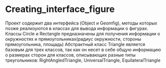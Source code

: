 # Creating_interface_figure
Проект содержит два интерфейса (Object и Geomfig), методы которых позже реализуются в классах для вывода информации о фигурах.
Классы Circle и Rectangle предназначены для получения информации о окружностях и прямоугольниках(радиус окружности, стороны прямоугольника, площадь)
Абстрактный класс Triangle является базовым для трех классов, так как он несет в себе общую информацию о размерах сторон для классов, описывающих разные типы треугольников: RightAngledTriangle, UniversalTriangle, EquilateralTriangle
